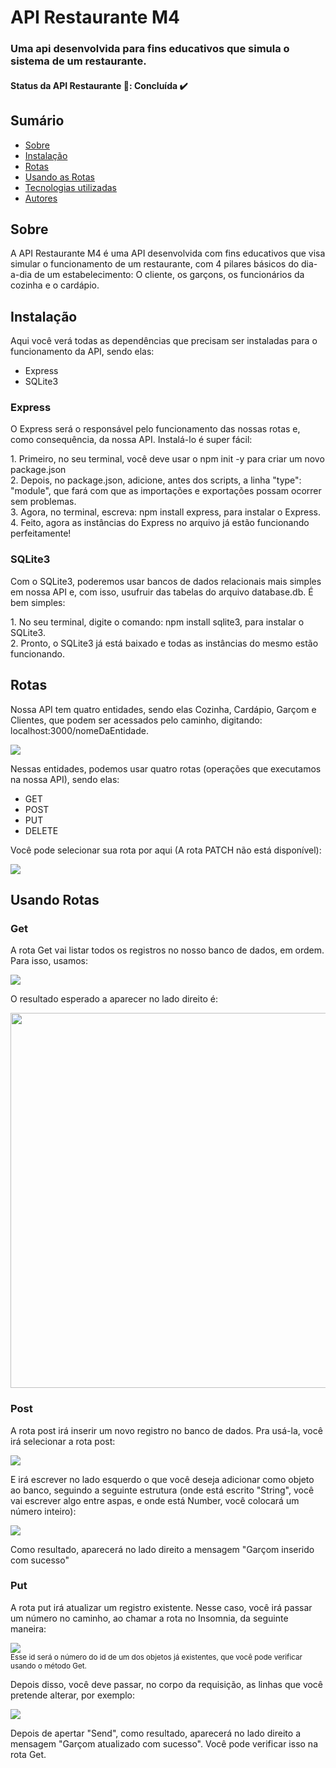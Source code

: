# API Restaurante M4 
### Uma api desenvolvida para fins educativos que simula o sistema de um restaurante.

<h4>  Status da API Restaurante 🍝: Concluída  ✔️ </h4>

## Sumário
<!--ts-->
* [Sobre](#sobre)
* [Instalação](#instalacao)
* [Rotas](#rotas)
* [Usando as Rotas](#usandoRotas)
* [Tecnologias utilizadas](#tech)
* [Autores](#autores)
<!--te-->

<h2 id="sobre">Sobre</h2>
A API Restaurante M4 é uma API desenvolvida com fins educativos que visa simular o funcionamento de um restaurante, com 4 pilares básicos do dia-a-dia de um estabelecimento: O cliente, os garçons, os funcionários da cozinha e o cardápio.

<h2 id="instalacao">Instalação</h2>
Aqui você verá todas as dependências que precisam ser instaladas para o funcionamento da API, sendo elas:
<ul>
<li> Express
<li> SQLite3 
</ul>

<h3>Express</h3>
<p>O Express será o responsável pelo funcionamento das nossas rotas e, como consequência, da nossa API. Instalá-lo é super fácil:</p>
1. Primeiro, no seu terminal, você deve usar o npm init -y para criar um novo package.json <br>
2. Depois, no package.json, adicione, antes dos scripts, a linha "type": "module", que fará com que as importações e exportações possam ocorrer sem problemas. <br>
3. Agora, no terminal, escreva: npm install express, para instalar o Express.<br>
4. Feito, agora as instâncias do Express no arquivo já estão funcionando perfeitamente!

<h3>SQLite3</h3>
<p>Com o SQLite3, poderemos usar bancos de dados relacionais mais simples em nossa API e, com isso, usufruir das tabelas do arquivo database.db. É bem simples:</p>
1. No seu terminal, digite o comando: npm install sqlite3, para instalar o SQLite3.<br>
2. Pronto, o SQLite3 já está baixado e todas as instâncias do mesmo estão funcionando.

<h2 id='rotas'>Rotas</h2>
<p>Nossa API tem quatro entidades, sendo elas Cozinha, Cardápio, Garçom e Clientes, que podem ser acessados pelo caminho, digitando: localhost:3000/nomeDaEntidade. </p>
<img src="https://media.discordapp.net/attachments/490909335468245002/994638111424389261/unknown.png">
<p>Nessas entidades, podemos usar quatro rotas (operações que executamos na nossa API), sendo elas:</p>
<ul>
<li>GET
<li>POST 
<li>PUT 
<li>DELETE 
</ul>

<p>Você pode selecionar sua rota por aqui (A rota PATCH não está disponível):<p>
<img src='https://media.discordapp.net/attachments/490909335468245002/994639530839773215/unknown.png'>

<h2 id='usandoRotas'>Usando Rotas</h2>
<h3>Get</h3>
<p>A rota Get vai listar todos os registros no nosso banco de dados, em ordem. Para isso, usamos:</p>
<img src='https://media.discordapp.net/attachments/490909335468245002/994640892050817084/unknown.png'>

<p>O resultado esperado a aparecer no lado direito é:</p>
<img src='https://media.discordapp.net/attachments/490909335468245002/994641136956223618/unknown.png?width=714&height=670' width=600>

<h3>Post</h3>
<p>A rota post irá inserir um novo registro no banco de dados. Pra usá-la, você irá selecionar a rota post:</p>
<img src='https://media.discordapp.net/attachments/490909335468245002/994642000483721216/unknown.png'>
<p>E irá escrever no lado esquerdo o que você deseja adicionar como objeto ao banco, seguindo a seguinte estrutura (onde está escrito "String", você vai escrever algo entre aspas, e onde está Number, você colocará um número inteiro):</p>
<img src='https://media.discordapp.net/attachments/490909335468245002/994642450108915772/unknown.png'>
<p>Como resultado, aparecerá no lado direito a mensagem "Garçom inserido com sucesso"</p>

<h3>Put</h3>
<p>A rota put irá atualizar um registro existente. Nesse caso, você irá passar um número no caminho, ao chamar a rota no Insomnia, da seguinte maneira:</p>
<img src='https://media.discordapp.net/attachments/490909335468245002/994644439375020052/unknown.png'><br>
<small>Esse id será o número do id de um dos objetos já existentes, que você pode verificar usando o método Get.</small>
<p>Depois disso, você deve passar, no corpo da requisição, as linhas que você pretende alterar, por exemplo:</p>
<img src='https://media.discordapp.net/attachments/490909335468245002/994645182228217946/unknown.png'>
<p>Depois de apertar "Send", como resultado, aparecerá no lado direito a mensagem "Garçom atualizado com sucesso". Você pode verificar isso na rota Get.</p>
